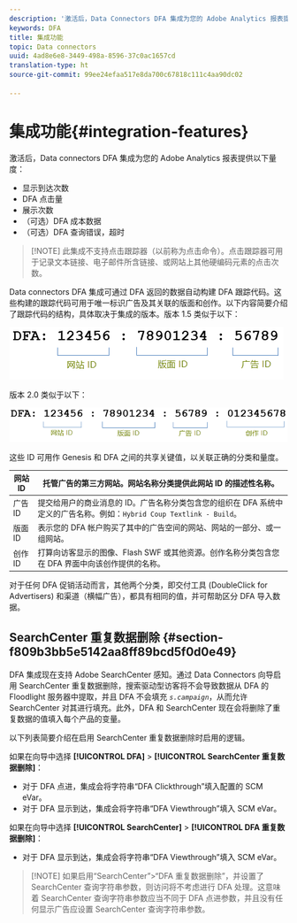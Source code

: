 ```yaml
---
description: '激活后，Data Connectors DFA 集成为您的 Adobe Analytics 报表提供以下量度 '
keywords: DFA
title: 集成功能
topic: Data connectors
uuid: 4ad8e6e8-3449-498a-8596-37c0ac1657cd
translation-type: ht
source-git-commit: 99ee24efaa517e8da700c67818c111c4aa90dc02

---
```



# 集成功能{#integration-features}

激活后，Data connectors DFA 集成为您的 Adobe Analytics 报表提供以下量度：

* 显示到达次数
* DFA 点击量
* 展示次数
* （可选）DFA 成本数据
* （可选）DFA 查询错误，超时

> [!NOTE] 此集成不支持点击跟踪器（以前称为点击命令）。点击跟踪器可用于记录文本链接、电子邮件所含链接、或网站上其他硬编码元素的点击次数。

Data connectors DFA 集成可通过 DFA 返回的数据自动构建 DFA 跟踪代码。这些构建的跟踪代码可用于唯一标识广告及其关联的版面和创作。以下内容简要介绍了跟踪代码的结构，具体取决于集成的版本。版本 1.5 类似于以下：

![](assets/DFA_id_struct1_5.png)

版本 2.0 类似于以下：

![](assets/DFA_id_struct2.png)

这些 ID 可用作 Genesis 和 DFA 之间的共享关键值，以关联正确的分类和量度。

| 网站 ID | 托管广告的第三方网站。网站名称分类提供此网站 ID 的描述性名称。 |
|---|---|
| 广告 ID | 提交给用户的商业消息的 ID。广告名称分类包含您的组织在 DFA 系统中定义的广告名称。例如：`Hybrid Coup Textlink - Build`。 |
| 版面 ID | 表示您的 DFA 帐户购买了其中的广告空间的网站、网站的一部分、或一组网站。 |
| 创作 ID | 打算向访客显示的图像、Flash SWF 或其他资源。创作名称分类包含您在 DFA 界面中向该创作提供的名称。 |

对于任何 DFA 促销活动而言，其他两个分类，即交付工具 (DoubleClick for Advertisers) 和渠道（横幅广告），都具有相同的值，并可帮助区分 DFA 导入数据。

## SearchCenter 重复数据删除 {#section-f809b3bb5e5142aa8ff89bcd5f0d0e49}

DFA 集成现在支持 Adobe SearchCenter 感知。通过 Data Connectors 向导启用 SearchCenter 重复数据删除，搜索驱动型访客将不会导致数据从 DFA 的 Floodlight 服务器中提取，并且 DFA 不会填充 *`s.campaign`*，从而允许 SearchCenter 对其进行填充。此外，DFA 和 SearchCenter 现在会将删除了重复数据的值填入每个产品的变量。

以下列表简要介绍在启用 SearchCenter 重复数据删除时启用的逻辑。

如果在向导中选择 **[!UICONTROL DFA]** > **[!UICONTROL SearchCenter 重复数据删除]**：

* 对于 DFA 点进，集成会将字符串“DFA Clickthrough”填入配置的 SCM eVar。
* 对于 DFA 显示到达，集成会将字符串“DFA Viewthrough”填入 SCM eVar。

如果在向导中选择 **[!UICONTROL SearchCenter]** > **[!UICONTROL DFA 重复数据删除]**：

* 对于 DFA 显示到达，集成会将字符串“DFA Viewthrough”填入 SCM eVar。

> [!NOTE] 如果启用“SearchCenter”>“DFA 重复数据删除”，并设置了 SearchCenter 查询字符串参数，则访问将不考虑进行 DFA 处理。这意味着 SearchCenter 查询字符串参数应当不同于 DFA 点进参数，并且没有任何显示广告应设置 SearchCenter 查询字符串参数。

